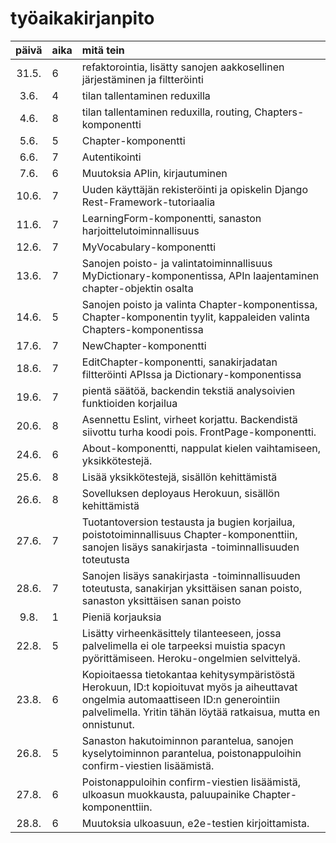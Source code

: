 # työaikakirjanpito

| päivä | aika | mitä tein  |
| :----:|:-----| :-----|
| 31.5. | 6    | refaktorointia, lisätty sanojen aakkosellinen järjestäminen ja filtteröinti |
| 3.6.  | 4    | tilan tallentaminen reduxilla |
| 4.6.  | 8    | tilan tallentaminen reduxilla, routing, Chapters-komponentti |
| 5.6.  | 5    | Chapter-komponentti |
| 6.6.  | 7    | Autentikointi |
| 7.6.  | 6    | Muutoksia APIin, kirjautuminen |
| 10.6. | 7    | Uuden käyttäjän rekisteröinti ja opiskelin Django Rest-Framework-tutoriaalia |
| 11.6. | 7    | LearningForm-komponentti, sanaston harjoittelutoiminnallisuus |
| 12.6. | 7    | MyVocabulary-komponentti |
| 13.6. | 7    | Sanojen poisto- ja valintatoiminnallisuus MyDictionary-komponentissa, APIn laajentaminen chapter-objektin osalta |
| 14.6. | 5    | Sanojen poisto ja valinta Chapter-komponentissa, Chapter-komponentin tyylit, kappaleiden valinta Chapters-komponentissa |
| 17.6. | 7    | NewChapter-komponentti |
| 18.6. | 7    | EditChapter-komponentti, sanakirjadatan filtteröinti APIssa ja Dictionary-komponentissa |
| 19.6. | 7    | pientä säätöä, backendin tekstiä analysoivien funktioiden korjailua |
| 20.6. | 8    | Asennettu Eslint, virheet korjattu. Backendistä siivottu turha koodi pois. FrontPage-komponentti. |
| 24.6. | 6    | About-komponentti, nappulat kielen vaihtamiseen, yksikkötestejä. |
| 25.6. | 8    | Lisää yksikkötestejä, sisällön kehittämistä |
| 26.6. | 8    | Sovelluksen deployaus Herokuun, sisällön kehittämistä |
| 27.6. | 7    | Tuotantoversion testausta ja bugien korjailua, poistotoiminnallisuus Chapter-komponenttiin, sanojen lisäys sanakirjasta -toiminnallisuuden toteutusta |
| 28.6. | 7    | Sanojen lisäys sanakirjasta -toiminnallisuuden toteutusta, sanakirjan yksittäisen sanan poisto, sanaston yksittäisen sanan poisto |
| 9.8.  | 1    | Pieniä korjauksia |
| 22.8. | 5    | Lisätty virheenkäsittely tilanteeseen, jossa palvelimella ei ole tarpeeksi muistia spacyn pyörittämiseen. Heroku-ongelmien selvittelyä. |
| 23.8. | 6    | Kopioitaessa tietokantaa kehitysympäristöstä Herokuun, ID:t kopioituvat myös ja aiheuttavat ongelmia automaattiseen ID:n generointiin palvelimella. Yritin tähän löytää ratkaisua, mutta en onnistunut. |
| 26.8. | 5    | Sanaston hakutoiminnon parantelua, sanojen kyselytoiminnon parantelua, poistonappuloihin confirm-viestien lisäämistä. |
| 27.8. | 6    | Poistonappuloihin confirm-viestien lisäämistä, ulkoasun muokkausta, paluupainike Chapter-komponenttiin. |
| 28.8. | 6    | Muutoksia ulkoasuun, e2e-testien kirjoittamista. |